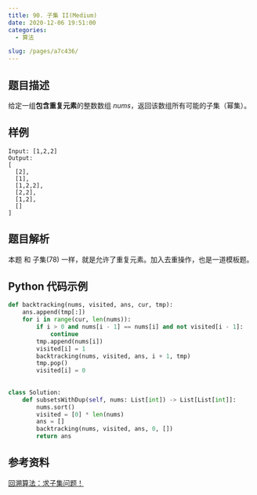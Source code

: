 ```yaml
---
title: 90. 子集 II(Medium)
date: 2020-12-06 19:51:00
categories: 
  - 算法

slug: /pages/a7c436/
---
```


## 题目描述

给定一组**包含重复元素**的整数数组 *nums*，返回该数组所有可能的子集（幂集）。

## 样例

```
Input: [1,2,2]
Output:
[
  [2],
  [1],
  [1,2,2],
  [2,2],
  [1,2],
  []
]
```

## 题目解析

本题 和 子集(78) 一样，就是允许了重复元素。加入去重操作，也是一道模板题。

## Python 代码示例

```python
def backtracking(nums, visited, ans, cur, tmp):
    ans.append(tmp[:])
    for i in range(cur, len(nums)):
        if i > 0 and nums[i - 1] == nums[i] and not visited[i - 1]:
            continue
        tmp.append(nums[i])
        visited[i] = 1
        backtracking(nums, visited, ans, i + 1, tmp)
        tmp.pop()
        visited[i] = 0
    
    
class Solution:
    def subsetsWithDup(self, nums: List[int]) -> List[List[int]]:
        nums.sort()
        visited = [0] * len(nums)
        ans = []
        backtracking(nums, visited, ans, 0, [])
        return ans 
```

## 参考资料

[回溯算法：求子集问题！](https://mp.weixin.qq.com/s?__biz=MzUxNjY5NTYxNA==&mid=2247485402&idx=1&sn=6963af3e2aa8d58e41b71d73d53ea8f6&scene=21#wechat_redirect)



